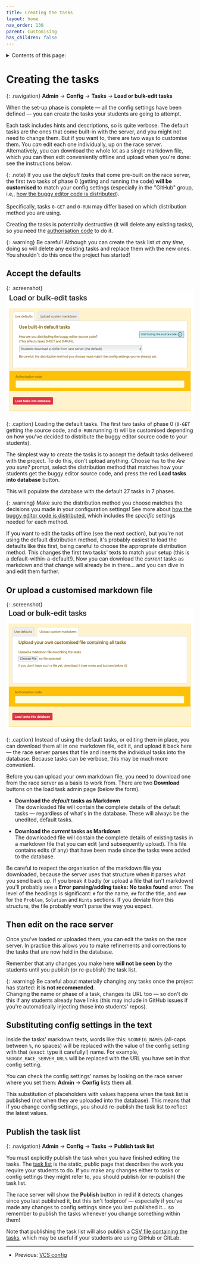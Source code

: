 ```yaml
---
title: Creating the tasks
layout: home
nav_order: 130
parent: Customising
has_children: false
---
```


<details close markdown="block">
  <summary>
    Contents of this page:
  </summary>
  {: .text-delta }
- TOC
{:toc}
</details>

# Creating the tasks

{: .navigation}
**Admin** → **Config** → **Tasks** → **Load or bulk-edit tasks**

When the set-up phase is complete — all the config settings have been defined
— you can create the tasks your students are going to attempt.

Each task includes hints and descriptions, so is quite verbose. The default
tasks are the ones that come built-in with the server, and you might not need
to change them. But if you want to, there are two ways to customise them. You
_can_ edit each one individually, up on the race server. Alternatively, you can
download the whole lot as a single markdown file, which you can then edit
conveniently offline and upload when you're done: see the instructions below.


{: .note}
If you use the _default tasks_ that come pre-built on the race server, the first
two tasks of phase 0 (getting and running the code) **will be customised** to
match your config settings (especially in the "GitHub" group, i.e,, 
[how the buggy editor code is distributed](../buggy-editor/distributing-the-code)).  
<br>
Specifically, tasks `0-GET` and `0-RUN` may differ based on which distribution
method you are using.

Creating the tasks is potentially destructive (it will delete any existing
tasks), so you need the [authorisation code](auth) to do it.

{: .warning}
Be careful! Although you can create the task list _at any time_, doing so will
delete any existing tasks and replace them with the new ones. You shouldn't do
this once the project has started!

## Accept the defaults

{: .screenshot}
![Screenshot of upload tasks dialogue](/docs/img/screenshots/upload-tasks-default.png)

{: .caption}
Loading the default tasks. The first two tasks of phase 0 (`0-GET` getting the
source code, and `0-RUN` running it) will be customised depending on how you've
decided to distribute the buggy editor source code to your students).

The simplest way to create the tasks is to accept the default tasks delivered
with the project. To do this, don't upload anything. Choose `Yes` to the
_Are you sure?_ prompt, select the distribution method that matches how your
students get the buggy editor source code, and press the red **Load tasks into
database** button.

This will populate the database with the default 27 tasks in 7 phases.

{: .warning}
Make sure the distribution method you choose matches the decisions you made
in your configuration settings! See more about
[how the buggy editor code is distributed](../buggy-editor/distributing-the-code),
which includes the _specific_ settings needed for each method.

If you want to edit the tasks offline (see the next section), but you're not
using the default distribution method, it's probably easiest to load the
defaults like this first, being careful to choose the appropriate distribution
method. This changes the first two tasks' texts to match your setup (this is a
default-within-a-default!). Now you can download the _current_ tasks as
markdown and that change will already be in there... and you can dive in and
edit them further.

## Or upload a customised markdown file

{: .screenshot}
![Screenshot of upload tasks dialogue](/docs/img/screenshots/upload-tasks-bulk-markdown.png)

{: .caption}
Instead of using the default tasks, or editing them in place, you can download
them all in one markdown file, edit it, and upload it back here — the race
server parses that file and inserts the individual tasks into the database.
Because tasks can be verbose, this may be much more convenient.

Before you can upload your own markdown file, you need to download one from
the race server as a basis to work from. There are two **Download** buttons on
the load task admin page (below the form).

* **Download the _default_ tasks as Markdown**  
  The downloaded file will contain the complete details of the default tasks
  — regardless of what's in the database. These will always be the unedited,
  default tasks.

* **Download the _current_ tasks as Markdown**  
  The downloaded file will contain the complete details of existing tasks in a
  markdown file that you can edit (and subsequently upload). This file contains
  edits (if any) that have been made since the tasks were added to the database.

Be careful to respect the organisation of the markdown file you downloaded,
because the server uses that structure when it parses what you send back up.
If you break it badly (or upload a file that isn't markdown) you'll probably
see a **Error parsing/adding tasks: No tasks found** error. The level of the
headings is significant: `#` for the name, `##` for the title, and `###` for
the `Problem`, `Solution` and `Hints` sections. If you deviate from this
structure, the file probably won't parse the way you expect.

## Then edit on the race server

Once you've loaded or uploaded them, you can edit the tasks on the race
server. In practice this allows you to make refinements and corrections to the
tasks that are now held in the database.

Remember that any changes you make here **will not be seen** by the students
until you publish (or re-publish) the task list.

{: .warning}
Be careful about materially changing any tasks once the project has started:
**it is not recommended**.  
Changing the name or phase of a task, changes its URL too — so don't do this if
any students already have links (this may include in GitHub issues if you're
automatically injecting those into students' repos).

## Substituting config settings in the text

Inside the tasks' markdown texts, words like this: `%CONFIG_NAME%` (all-caps
between `%`, no spaces) will be replaced with the value of the config setting
with that (exact: type it carefully!) name. For example,
`%BUGGY_RACE_SERVER_URL%` will be replaced with the URL you have set in that
config setting.

You can check the config settings' names by looking on the race server where
you set them: **Admin**&nbsp;→&nbsp;**Config** lists them all.

This substitution of placeholders with values happens when the task list is
published (not when they are uploaded into the database). This means that if
you change config settings, you should re-publish the task list to reflect the
latest values.

## Publish the task list

{: .navigation}
**Admin** → **Config** → **Tasks** → **Publish task list**

You must explicitly publish the task when you have finished editing the tasks.
The [task list](../static-content/task-list) is the static, public page that
describes the work you require your students to do. If you make any changes
either to tasks or config settings they might refer to, you should publish (or re-publish) the task list.

The race server will show the **Publish** button in red if it detects
changes since you last published it, but this isn't foolproof — especially
if you've made any changes to config settings since you last published it...
so remember to publish the tasks whenever you change something within them!

Note that publishing the task list will also publish a
[CSV file containing the tasks](../static-content/issues-csv),
which may be useful if your students are using GitHub or GitLab.

---

* Previous: [VCS config](vcs)


